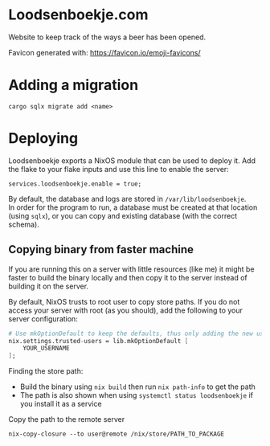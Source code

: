 # Loodsenboekje.com

Website to keep track of the ways a beer has been opened.

Favicon generated with: https://favicon.io/emoji-favicons/

# Adding a migration
```
cargo sqlx migrate add <name>
```

# Deploying

Loodsenboekje exports a NixOS module that can be used to deploy it.
Add the flake to your flake inputs and use this line to enable the server:

```
services.loodsenboekje.enable = true;
```

By default, the database and logs are stored in `/var/lib/loodsenboekje`.  
In order for the program to run, a database must be created at that location (using `sqlx`),
or you can copy and existing database (with the correct schema).

## Copying binary from faster machine

If you are running this on a server with little resources (like me) it might be faster to
build the binary locally and then copy it to the server instead of building it on the server.

By default, NixOS trusts to root user to copy store paths.
If you do not access your server with root (as you should), add the following to your server configuration:
```nix
# Use mkOptionDefault to keep the defaults, thus only adding the new user
nix.settings.trusted-users = lib.mkOptionDefault [
    YOUR_USERNAME
];
```

Finding the store path:

- Build the binary using `nix build` then run `nix path-info` to get the path
- The path is also shown when using `systemctl status loodsenboekje` if you install it as a service

Copy the path to the remote server
```
nix-copy-closure --to user@remote /nix/store/PATH_TO_PACKAGE
```

